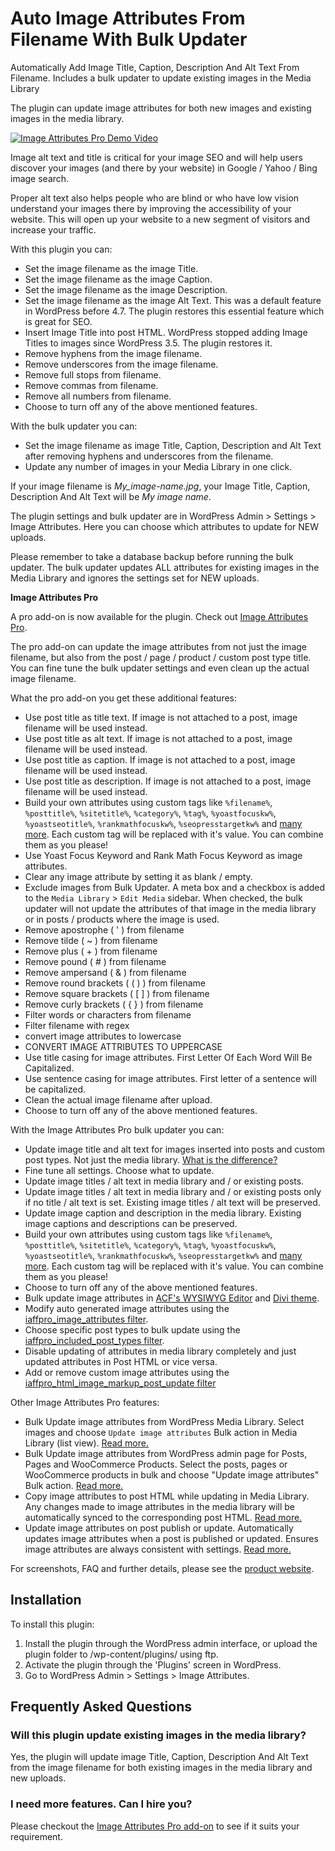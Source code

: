 # Auto Image Attributes From Filename With Bulk Updater

Automatically Add Image Title, Caption, Description And Alt Text From Filename. Includes a bulk updater to update existing images in the Media Library

The plugin can update image attributes for both new images and existing images in the media library. 

[![Image Attributes Pro Demo Video](https://i.ytimg.com/vi/V5SOU4okOfU/maxresdefault.jpg)](https://youtu.be/V5SOU4okOfU)

Image alt text and title is critical for your image SEO and will help users discover your images (and there by your website) in Google / Yahoo / Bing image search. 

Proper alt text also helps people who are blind or who have low vision understand your images there by improving the accessibility of your website. This will open up your website to a new segment of visitors and increase your traffic.

With this plugin you can:

* Set the image filename as the image Title.
* Set the image filename as the image Caption.
* Set the image filename as the image Description.
* Set the image filename as the image Alt Text. This was a default feature in WordPress before 4.7. The plugin restores this essential feature which is great for SEO.
* Insert Image Title into post HTML. WordPress stopped adding Image Titles to images since WordPress 3.5. The plugin restores it.
* Remove hyphens from the image filename.
* Remove underscores from the image filename.
* Remove full stops from filename.
* Remove commas from filename.
* Remove all numbers from filename.
* Choose to turn off any of the above mentioned features.

With the bulk updater you can: 

* Set the image filename as image Title, Caption, Description and Alt Text after removing hyphens and underscores from the filename.
* Update any number of images in your Media Library in one click.

If your image filename is *My_image-name.jpg*, your Image Title, Caption, Description And Alt Text will be *My image name*. 

The plugin settings and bulk updater are in WordPress Admin > Settings > Image Attributes. Here you can choose which attributes to update for NEW uploads. 

Please remember to take a database backup before running the bulk updater. The bulk updater updates ALL attributes for existing images in the Media Library and ignores the settings set for NEW uploads.

**Image Attributes Pro**

A pro add-on is now available for the plugin. Check out [Image Attributes Pro](https://imageattributespro.com/?utm_source=github&utm_medium=readme.md).

The pro add-on can update the image attributes from not just the image filename, but also from the post / page / product / custom post type title. You can fine tune the bulk updater settings and even clean up the actual image filename. 

What the pro add-on you get these additional features:

* Use post title as title text. If image is not attached to a post, image filename will be used instead.
* Use post title as alt text. If image is not attached to a post, image filename will be used instead.
* Use post title as caption. If image is not attached to a post, image filename will be used instead.
* Use post title as description. If image is not attached to a post, image filename will be used instead.
* Build your own attributes using custom tags like `%filename%`, `%posttitle%`, `%sitetitle%`, `%category%`, `%tag%`, `%yoastfocuskw%`, `%yoastseotitle%`, `%rankmathfocuskw%`, `%seopresstargetkw%` and [many more](https://imageattributespro.com/custom-image-attribute-tags/?utm_source=github&utm_medium=readme.md). Each custom tag will be replaced  with it's value. You can combine them as you please!
* Use Yoast Focus Keyword and Rank Math Focus Keyword as image attributes.
* Clear any image attribute by setting it as blank / empty. 
* Exclude images from Bulk Updater. A meta box and a checkbox is added to the `Media Library` > `Edit Media` sidebar. When checked, the bulk updater will not update the attributes of that image in the media library or in posts / products where the image is used.
* Remove apostrophe ( ' ) from filename
* Remove tilde ( ~ ) from filename
* Remove plus ( + ) from filename
* Remove pound ( # ) from filename
* Remove ampersand ( & ) from filename
* Remove round brackets ( ( ) ) from filename
* Remove square brackets ( [ ] ) from filename
* Remove curly brackets ( { } ) from filename
* Filter words or characters from filename
* Filter filename with regex
* convert image attributes to lowercase
* CONVERT IMAGE ATTRIBUTES TO UPPERCASE
* Use title casing for image attributes. First Letter Of Each Word Will Be Capitalized.
* Use sentence casing for image attributes. First letter of a sentence will be capitalized.
* Clean the actual image filename after upload.
* Choose to turn off any of the above mentioned features.

With the Image Attributes Pro bulk updater you can:

* Update image title and alt text for images inserted into posts and custom post types. Not just the media library. [What is the difference?](https://imageattributespro.com/how-wordpress-store-image-attributes/?utm_source=github&utm_medium=readme.md)
* Fine tune all settings. Choose what to update.
* Update image titles / alt text in media library and / or existing posts.
* Update image titles / alt text in media library and / or existing posts only if no title / alt text is set. Existing image titles / alt text will be preserved.
* Update image caption and description in the media library. Existing image captions and descriptions can be preserved.
* Build your own attributes using custom tags like `%filename%`, `%posttitle%`, `%sitetitle%`, `%category%`, `%tag%`, `%yoastfocuskw%`, `%yoastseotitle%`, `%rankmathfocuskw%`, `%seopresstargetkw%` and [many more](https://imageattributespro.com/custom-image-attribute-tags/?utm_source=github&utm_medium=readme.md). Each custom tag will be replaced  with it's value. You can combine them as you please!
* Choose to turn off any of the above mentioned features.
* Bulk update image attributes in [ACF's WYSIWYG Editor](https://imageattributespro.com/acf-compatibility/?utm_source=github&utm_medium=readme.md) and [Divi theme](https://imageattributespro.com/divi-compatibility/?utm_source=github&utm_medium=readme.md.md).
* Modify auto generated image attributes using the [iaffpro_image_attributes filter](https://imageattributespro.com/codex/iaffpro_image_attributes/?utm_source=github&utm_medium=readme.md).
* Choose specific post types to bulk update using the [iaffpro_included_post_types filter](https://imageattributespro.com/codex/iaffpro_included_post_types/?utm_source=github&utm_medium=readme.md).
* Disable updating of attributes in media library completely and just updated attributes in Post HTML or vice versa.
* Add or remove custom image attributes using the [iaffpro_html_image_markup_post_update filter](https://imageattributespro.com/codex/iaffpro_html_image_markup_post_update/?utm_source=github&utm_medium=readme.md)

Other Image Attributes Pro features:

* Bulk Update image attributes from WordPress Media Library. Select images and choose `Update image attributes` Bulk action in Media Library (list view). [Read more.](https://imageattributespro.com/bulk-actions/?utm_source=github&utm_medium=readme.md)
* Bulk Update image attributes from WordPress admin page for Posts, Pages and WooCommerce Products. Select the posts, pages or WooCommerce products in bulk and choose "Update image attributes" Bulk action. [Read more.](https://imageattributespro.com/bulk-actions/?utm_source=github&utm_medium=readme.md)
* Copy image attributes to post HTML while updating in Media Library. Any changes made to image attributes in the media library will be automatically synced to the corresponding post HTML. [Read more.](https://imageattributespro.com/auto-copy-image-attributes-to-post-html-from-media-library/?utm_source=github&utm_medium=readme.md)
* Update image attributes on post publish or update. Automatically updates image attributes when a post is published or updated. Ensures image attributes are always consistent with settings. [Read more.](https://imageattributespro.com/update-image-attributes-on-save-post/?utm_source=github&utm_medium=readme.md)

For screenshots, FAQ and further details, please see the [product website](https://imageattributespro.com/?utm_source=github&utm_medium=readme.md).

## Installation

To install this plugin:

1. Install the plugin through the WordPress admin interface, or upload the plugin folder to /wp-content/plugins/ using ftp.
2. Activate the plugin through the 'Plugins' screen in WordPress.
3. Go to WordPress Admin > Settings > Image Attributes.

## Frequently Asked Questions

### Will this plugin update existing images in the media library?

Yes, the plugin will update image Title, Caption, Description And Alt Text from the image filename for both existing images in the media library and new uploads.

### I need more features. Can I hire you?

Please checkout the [Image Attributes Pro add-on](https://imageattributespro.com/?utm_source=github&utm_medium=readme.md) to see if it suits your requirement. 
